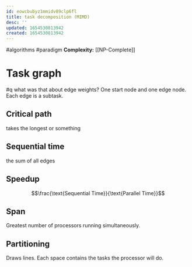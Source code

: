 ```yaml
---
id: eowcbubyz1mmidv89clp6fl
title: task decomposition (MIMD)
desc: ''
updated: 1654530813942
created: 1654530813942
---
```

#algorithms #paradigm 
**Complexity:** [[NP-Complete]]
# Task graph
#q what was that about edge weights?
One start node and one edge node.  Each edge is a subtask.
## Critical path
takes the longest or something
## Sequential time
the sum of all edges
## Speedup
$$\frac{\text{Sequential Time}}{\text{Parallel Time}}$$
## Span
Greatest number of processors running simultaneously.
## Partitioning
Draws lines.  Each space contains the tasks the processor will do.
